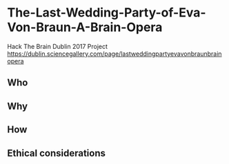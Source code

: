 # The-Last-Wedding-Party-of-Eva-Von-Braun-A-Brain-Opera
Hack The Brain Dublin 2017 Project
https://dublin.sciencegallery.com/page/lastweddingpartyevavonbraunbrainopera

## Who


## Why


## How


## Ethical considerations
